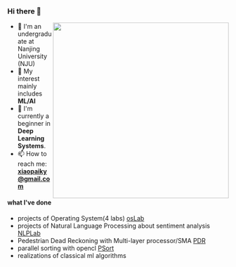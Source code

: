 ### Hi there 👋

<!--
**sorceryyy/sorceryyy** is a ✨ _special_ ✨ repository because its `README.md` (this file) appears on your GitHub profile.

Here are some ideas to get you started:
-->
<a href="#">
<img align="right" src='https://github-readme-stats.vercel.app/api/top-langs/?username=sorceryyy&layout=compact&hide=html,java' width="400px" />
</a>

- 🏫 I'm an undergraduate at Nanjing University (NJU)
- 💬 My interest mainly includes **ML/AI**
- 🌱 I'm currently a beginner in **Deep Learning Systems**.
- 📫 How to reach me: **xiaopaiky@gmail.com**

#### what I've done
* projects of Operating System(4 labs) [osLab](https://github.com/sorceryyy/os_labs)
* projects of Natural Language Processing about sentiment analysis [NLPLab](https://github.com/sorceryyy/nlp_lab)
* Pedestrian Dead Reckoning with Multi-layer processor/SMA [PDR](https://github.com/sorceryyy/aml)
* parallel sorting with opencl [PSort](https://github.com/sorceryyy/pa_compute)
* realizations of classical ml algorithms




